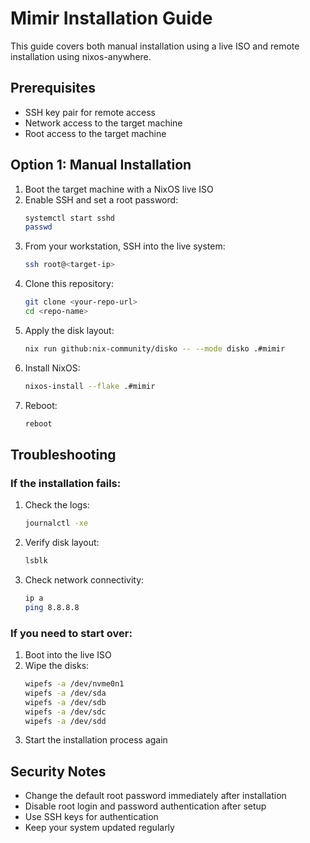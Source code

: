 # Mimir Installation Guide

This guide covers both manual installation using a live ISO and remote installation using nixos-anywhere.

## Prerequisites

- SSH key pair for remote access
- Network access to the target machine
- Root access to the target machine

## Option 1: Manual Installation

1. Boot the target machine with a NixOS live ISO
2. Enable SSH and set a root password:
   ```bash
   systemctl start sshd
   passwd
   ```
3. From your workstation, SSH into the live system:
   ```bash
   ssh root@<target-ip>
   ```
4. Clone this repository:
   ```bash
   git clone <your-repo-url>
   cd <repo-name>
   ```
5. Apply the disk layout:
   ```bash
   nix run github:nix-community/disko -- --mode disko .#mimir
   ```
6. Install NixOS:
   ```bash
   nixos-install --flake .#mimir
   ```
7. Reboot:
   ```bash
   reboot
   ```

## Troubleshooting

### If the installation fails:

1. Check the logs:
   ```bash
   journalctl -xe
   ```
2. Verify disk layout:
   ```bash
   lsblk
   ```
3. Check network connectivity:
   ```bash
   ip a
   ping 8.8.8.8
   ```

### If you need to start over:

1. Boot into the live ISO
2. Wipe the disks:
   ```bash
   wipefs -a /dev/nvme0n1
   wipefs -a /dev/sda
   wipefs -a /dev/sdb
   wipefs -a /dev/sdc
   wipefs -a /dev/sdd
   ```
3. Start the installation process again

## Security Notes

- Change the default root password immediately after installation
- Disable root login and password authentication after setup
- Use SSH keys for authentication
- Keep your system updated regularly 